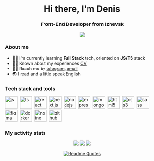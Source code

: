 <div id="header" align="center">
  <h1>Hi there, I'm Denis</h1>
  <h3>Front-End Developer from Izhevsk</h3>
</div>
<div id="socials" align="center">
  <a href="https://t.me/denisdolzhikov">
    <img src="https://img.shields.io/badge/Telegram-2CA5E0?style=for-the-badge&logo=telegram&logoColor=white" />
  </a>
  <a href=""></a>
</div>

### About me

- :frowning_man: I'm currently learning **Full Stack** tech, oriented on **JS/TS** stack
- :raising_hand_man: Known about my experiences [CV]()
- :sassy_man: Reach me by [telegram](https://t.me/denisdolzhikov), [email](denis-dolzhikov-dev@yandex.ru)
- :earth_asia: I read and a little speak English

### Tech stack and tools

<img src="https://cdn.jsdelivr.net/gh/devicons/devicon@latest/icons/javascript/javascript-original.svg" title="js" width="40" height="40" />&nbsp;
<img src="https://cdn.jsdelivr.net/gh/devicons/devicon@latest/icons/typescript/typescript-original.svg" title="ts" width="40" height="40" />&nbsp;
<img src="https://cdn.jsdelivr.net/gh/devicons/devicon@latest/icons/react/react-original-wordmark.svg" title="react" width="40" height="40" />&nbsp;
<img src="https://cdn.jsdelivr.net/gh/devicons/devicon@latest/icons/nextjs/nextjs-original.svg" title="next.js" width="40" height="40" />&nbsp;
<img src="https://cdn.jsdelivr.net/gh/devicons/devicon@latest/icons/nodejs/nodejs-plain-wordmark.svg" title="nodejs" width="40" height="40" />&nbsp;
<img src="https://cdn.jsdelivr.net/gh/devicons/devicon@latest/icons/express/express-original.svg" title="expressjs" width="40" height="40" />&nbsp;
<img src="https://cdn.jsdelivr.net/gh/devicons/devicon@latest/icons/mongodb/mongodb-plain-wordmark.svg" title="mongodb" width="40" height="40" />&nbsp;
<img src="https://cdn.jsdelivr.net/gh/devicons/devicon@latest/icons/html5/html5-original.svg" title="html5" width="40" height="40" />&nbsp;
<img src="https://cdn.jsdelivr.net/gh/devicons/devicon@latest/icons/css3/css3-original.svg" title="css3" width="40" height="40" />&nbsp;
<img src="https://cdn.jsdelivr.net/gh/devicons/devicon@latest/icons/sass/sass-original.svg" title="sass" width="40" height="40" />&nbsp;
<img src="https://cdn.jsdelivr.net/gh/devicons/devicon@latest/icons/figma/figma-plain.svg" title="figma" width="40" height="40" />&nbsp;
<img src="https://cdn.jsdelivr.net/gh/devicons/devicon@latest/icons/docker/docker-original-wordmark.svg" title="docker" width="40" height="40" />&nbsp;
<img src="https://cdn.jsdelivr.net/gh/devicons/devicon@latest/icons/nginx/nginx-original.svg" title="nginx" width="40" height="40" />&nbsp;
<img src="https://cdn.jsdelivr.net/gh/devicons/devicon@latest/icons/github/github-original.svg" title="github" width="40" height="40" />&nbsp;


### My activity stats

<div id="stat" align="center">
  <img src="https://github-profile-summary-cards.vercel.app/api/cards/profile-details?username=DenisDolzhikov&theme=react" />
  <img src="https://github-profile-summary-cards.vercel.app/api/cards/repos-per-language?username=DenisDolzhikov&theme=react" />
  <img src="https://github-profile-summary-cards.vercel.app/api/cards/stats?username=DenisDolzhikov&theme=react" />
</div>

<div align="center">

[![Readme Quotes](https://quotes-github-readme.vercel.app/api?type=horizontal&theme=algolia)](https://github.com/piyushsuthar/github-readme-quotes)

</div>
